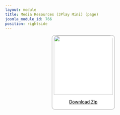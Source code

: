```yaml
---
layout: module
title: Media Resources (3Play Mini) (page)
joomla_module_id: 766
position: rightside
---
```

<div align="center" style="margin-bottom: 20px;"><a href="/images/media-resources/3PlayMini.zip">
<div align="center" style="max-width: 200px; border-style: solid; border-width: 2px; border-color: #cccccc; border-radius: 10px; background-color: #ffffff;"><img src="{{"images/media-resources/img/3playmini.jpg" | cdn }}" style="width: 190px; border-radius: 10px 10px 0px 0px;" class="img-responsive" />
<p style="line-height: 1.3em; color: #000000;">Download Zip</p>
</div>
</a>
</div>

